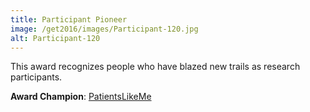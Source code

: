 ```yaml
---
title: Participant Pioneer
image: /get2016/images/Participant-120.jpg
alt: Participant-120
---
```


This award recognizes people who have blazed new trails as research participants.

**Award Champion**: [PatientsLikeMe](https://www.patientslikeme.com/)
